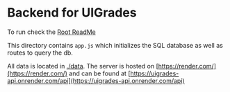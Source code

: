 # Backend for UIGrades

To run check the [Root ReadMe](../README.md)

This directory contains `app.js` which initializes the SQL database as well as routes to query the db.

All data is located in [./data](./data). The server is hosted on [https://render.com/](https://render.com/) and can be found at [https://uigrades-api.onrender.com/api](https://uigrades-api.onrender.com/api)
